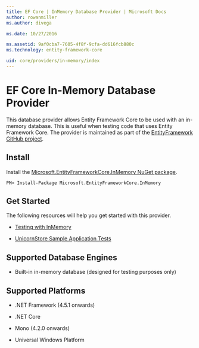```yaml
---
title: EF Core | InMemory Database Provider | Microsoft Docs
author: rowanmiller
ms.author: divega

ms.date: 10/27/2016

ms.assetid: 9af0cba7-7605-4f8f-9cfa-dd616fcb880c
ms.technology: entity-framework-core

uid: core/providers/in-memory/index
---
```

# EF Core In-Memory Database Provider

This database provider allows Entity Framework Core to be used with an in-memory database. This is useful when testing code that uses Entity Framework Core. The provider is maintained as part of the [EntityFramework GitHub project](https://github.com/aspnet/EntityFramework).

## Install

Install the [Microsoft.EntityFrameworkCore.InMemory NuGet package](https://www.nuget.org/packages/Microsoft.EntityFrameworkCore.InMemory/).

``` console
PM> Install-Package Microsoft.EntityFrameworkCore.InMemory
```

## Get Started

The following resources will help you get started with this provider.
* [Testing with InMemory](../../miscellaneous/testing/in-memory.md)

* [UnicornStore Sample Application Tests](https://github.com/rowanmiller/UnicornStore/blob/master/UnicornStore/src/UnicornStore.Tests/Controllers/ShippingControllerTests.cs)

## Supported Database Engines

* Built-in in-memory database (designed for testing purposes only)

## Supported Platforms

* .NET Framework (4.5.1 onwards)

* .NET Core

* Mono (4.2.0 onwards)

* Universal Windows Platform
